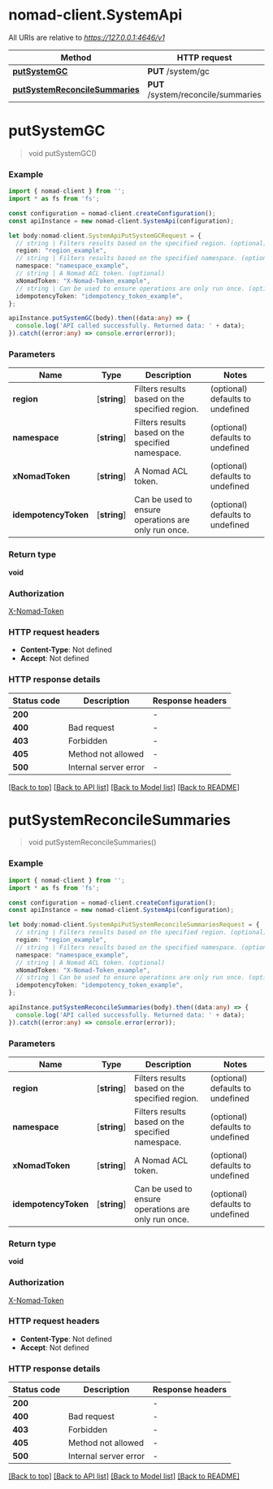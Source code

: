 # nomad-client.SystemApi

All URIs are relative to *https://127.0.0.1:4646/v1*

Method | HTTP request | Description
------------- | ------------- | -------------
[**putSystemGC**](SystemApi.md#putSystemGC) | **PUT** /system/gc | 
[**putSystemReconcileSummaries**](SystemApi.md#putSystemReconcileSummaries) | **PUT** /system/reconcile/summaries | 


# **putSystemGC**
> void putSystemGC()


### Example


```typescript
import { nomad-client } from '';
import * as fs from 'fs';

const configuration = nomad-client.createConfiguration();
const apiInstance = new nomad-client.SystemApi(configuration);

let body:nomad-client.SystemApiPutSystemGCRequest = {
  // string | Filters results based on the specified region. (optional)
  region: "region_example",
  // string | Filters results based on the specified namespace. (optional)
  namespace: "namespace_example",
  // string | A Nomad ACL token. (optional)
  xNomadToken: "X-Nomad-Token_example",
  // string | Can be used to ensure operations are only run once. (optional)
  idempotencyToken: "idempotency_token_example",
};

apiInstance.putSystemGC(body).then((data:any) => {
  console.log('API called successfully. Returned data: ' + data);
}).catch((error:any) => console.error(error));
```


### Parameters

Name | Type | Description  | Notes
------------- | ------------- | ------------- | -------------
 **region** | [**string**] | Filters results based on the specified region. | (optional) defaults to undefined
 **namespace** | [**string**] | Filters results based on the specified namespace. | (optional) defaults to undefined
 **xNomadToken** | [**string**] | A Nomad ACL token. | (optional) defaults to undefined
 **idempotencyToken** | [**string**] | Can be used to ensure operations are only run once. | (optional) defaults to undefined


### Return type

**void**

### Authorization

[X-Nomad-Token](README.md#X-Nomad-Token)

### HTTP request headers

 - **Content-Type**: Not defined
 - **Accept**: Not defined


### HTTP response details
| Status code | Description | Response headers |
|-------------|-------------|------------------|
**200** |  |  -  |
**400** | Bad request |  -  |
**403** | Forbidden |  -  |
**405** | Method not allowed |  -  |
**500** | Internal server error |  -  |

[[Back to top]](#) [[Back to API list]](README.md#documentation-for-api-endpoints) [[Back to Model list]](README.md#documentation-for-models) [[Back to README]](README.md)

# **putSystemReconcileSummaries**
> void putSystemReconcileSummaries()


### Example


```typescript
import { nomad-client } from '';
import * as fs from 'fs';

const configuration = nomad-client.createConfiguration();
const apiInstance = new nomad-client.SystemApi(configuration);

let body:nomad-client.SystemApiPutSystemReconcileSummariesRequest = {
  // string | Filters results based on the specified region. (optional)
  region: "region_example",
  // string | Filters results based on the specified namespace. (optional)
  namespace: "namespace_example",
  // string | A Nomad ACL token. (optional)
  xNomadToken: "X-Nomad-Token_example",
  // string | Can be used to ensure operations are only run once. (optional)
  idempotencyToken: "idempotency_token_example",
};

apiInstance.putSystemReconcileSummaries(body).then((data:any) => {
  console.log('API called successfully. Returned data: ' + data);
}).catch((error:any) => console.error(error));
```


### Parameters

Name | Type | Description  | Notes
------------- | ------------- | ------------- | -------------
 **region** | [**string**] | Filters results based on the specified region. | (optional) defaults to undefined
 **namespace** | [**string**] | Filters results based on the specified namespace. | (optional) defaults to undefined
 **xNomadToken** | [**string**] | A Nomad ACL token. | (optional) defaults to undefined
 **idempotencyToken** | [**string**] | Can be used to ensure operations are only run once. | (optional) defaults to undefined


### Return type

**void**

### Authorization

[X-Nomad-Token](README.md#X-Nomad-Token)

### HTTP request headers

 - **Content-Type**: Not defined
 - **Accept**: Not defined


### HTTP response details
| Status code | Description | Response headers |
|-------------|-------------|------------------|
**200** |  |  -  |
**400** | Bad request |  -  |
**403** | Forbidden |  -  |
**405** | Method not allowed |  -  |
**500** | Internal server error |  -  |

[[Back to top]](#) [[Back to API list]](README.md#documentation-for-api-endpoints) [[Back to Model list]](README.md#documentation-for-models) [[Back to README]](README.md)


